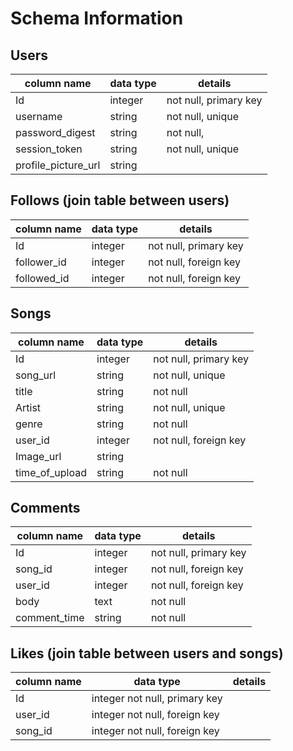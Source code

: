 # Schema Information

## Users                  
column name         |  data type    |  details
--------------------|---------------|---------------------
Id                  | integer       |  not null, primary key
username            | string        |  not null, unique
password_digest     | string        |  not null,
session_token       | string        |  not null, unique
profile_picture_url | string        |

## Follows (join table between users)
column name         |  data type    |  details
--------------------|---------------|---------------------
Id                  | integer       |  not null, primary key
follower_id         | integer       |  not null, foreign key
followed_id         | integer       |  not null, foreign key

## Songs
column name         |  data type    |  details
--------------------|---------------|---------------------
Id                  | integer       | not null, primary key
song_url            | string        | not null, unique
title               | string        | not null
Artist              | string        | not null, unique
genre               | string        | not null
user_id             | integer       | not null, foreign key
Image_url           | string        |    
time_of_upload      | string        | not null

## Comments
column name         |  data type    |  details
--------------------|---------------|---------------------
Id                  | integer       | not null, primary key
song_id             | integer       | not null, foreign key
user_id             | integer       | not null, foreign key
body                | text          | not null
comment_time        | string        | not null

## Likes (join table between users and songs)
column name         |  data type    |  details
--------------------|---------------|---------------------
Id                  | integer            not null, primary key
user_id             | integer            not null, foreign key
song_id             | integer            not null, foreign key
